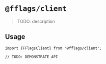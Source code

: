 # `@fflags/client`

> TODO: description

## Usage

```
import {FFlagsClient} from '@fflags/client';

// TODO: DEMONSTRATE API
```
